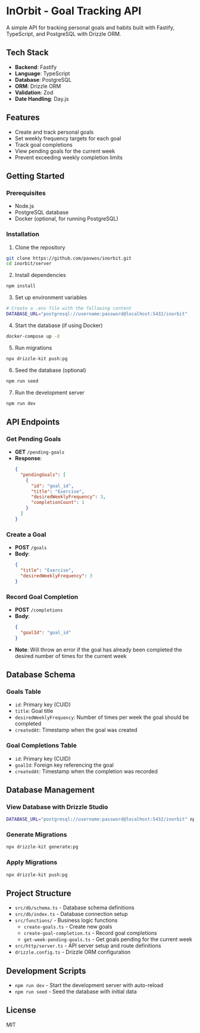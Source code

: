 # InOrbit - Goal Tracking API

A simple API for tracking personal goals and habits built with Fastify, TypeScript, and PostgreSQL with Drizzle ORM.

## Tech Stack

- **Backend**: Fastify
- **Language**: TypeScript
- **Database**: PostgreSQL
- **ORM**: Drizzle ORM
- **Validation**: Zod
- **Date Handling**: Day.js

## Features

- Create and track personal goals
- Set weekly frequency targets for each goal
- Track goal completions
- View pending goals for the current week
- Prevent exceeding weekly completion limits

## Getting Started

### Prerequisites

- Node.js
- PostgreSQL database
- Docker (optional, for running PostgreSQL)

### Installation

1. Clone the repository
```bash
git clone https://github.com/pavwos/inorbit.git
cd inorbit/server
```

2. Install dependencies
```bash
npm install
```

3. Set up environment variables
```bash
# Create a .env file with the following content
DATABASE_URL="postgresql://username:password@localhost:5432/inorbit"
```

4. Start the database (if using Docker)
```bash
docker-compose up -d
```

5. Run migrations
```bash
npx drizzle-kit push:pg
```

6. Seed the database (optional)
```bash
npm run seed
```

7. Run the development server
```bash
npm run dev
```

## API Endpoints

### Get Pending Goals
- **GET** `/pending-goals`
- **Response**:
  ```json
  {
    "pendingGoals": [
      {
        "id": "goal_id",
        "title": "Exercise",
        "desiredWeeklyFrequency": 3,
        "completionCount": 1
      }
    ]
  }
  ```

### Create a Goal
- **POST** `/goals`
- **Body**:
  ```json
  {
    "title": "Exercise",
    "desiredWeeklyFrequency": 3
  }
  ```

### Record Goal Completion
- **POST** `/completions`
- **Body**:
  ```json
  {
    "goalId": "goal_id"
  }
  ```
- **Note**: Will throw an error if the goal has already been completed the desired number of times for the current week

## Database Schema

### Goals Table
- `id`: Primary key (CUID)
- `title`: Goal title
- `desiredWeeklyFrequency`: Number of times per week the goal should be completed
- `createdAt`: Timestamp when the goal was created

### Goal Completions Table
- `id`: Primary key (CUID)
- `goalId`: Foreign key referencing the goal
- `createdAt`: Timestamp when the completion was recorded

## Database Management

### View Database with Drizzle Studio
```bash
DATABASE_URL="postgresql://username:password@localhost:5432/inorbit" npx drizzle-kit studio
```

### Generate Migrations
```bash
npx drizzle-kit generate:pg
```

### Apply Migrations
```bash
npx drizzle-kit push:pg
```

## Project Structure

- `src/db/schema.ts` - Database schema definitions
- `src/db/index.ts` - Database connection setup
- `src/functions/` - Business logic functions
  - `create-goals.ts` - Create new goals
  - `create-goal-completion.ts` - Record goal completions
  - `get-week-pending-goals.ts` - Get goals pending for the current week
- `src/http/server.ts` - API server setup and route definitions
- `drizzle.config.ts` - Drizzle ORM configuration

## Development Scripts

- `npm run dev` - Start the development server with auto-reload
- `npm run seed` - Seed the database with initial data

## License

MIT